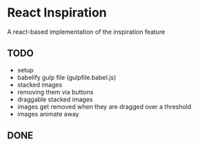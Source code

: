 # React Inspiration 

A react-based implementation of the inspiration feature

## TODO

* setup
* babelify gulp file (gulpfile.babel.js)
* stacked images
* removing them via buttons
* draggable stacked images
* images get removed when they are dragged over a threshold
* images animate away

## DONE

